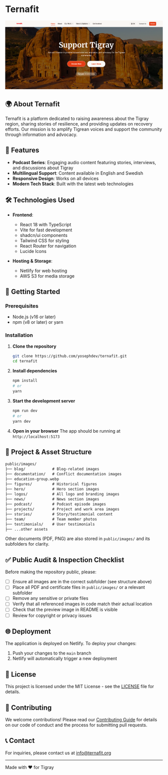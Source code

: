 # Ternafit

![Ternafit Preview](public/images/logos/ternafit-preview.png)

## 🌍 About Ternafit

Ternafit is a platform dedicated to raising awareness about the Tigray region, sharing stories of resilience, and providing updates on recovery efforts. Our mission is to amplify Tigrean voices and support the community through information and advocacy.

## 🚀 Features

- **Podcast Series**: Engaging audio content featuring stories, interviews, and discussions about Tigray
- **Multilingual Support**: Content available in English and Swedish
- **Responsive Design**: Works on all devices
- **Modern Tech Stack**: Built with the latest web technologies

## 🛠️ Technologies Used

- **Frontend**:
  - React 18 with TypeScript
  - Vite for fast development
  - shadcn/ui components
  - Tailwind CSS for styling
  - React Router for navigation
  - Lucide Icons

- **Hosting & Storage**:
  - Netlify for web hosting
  - AWS S3 for media storage

## 🚀 Getting Started

### Prerequisites

- Node.js (v16 or later)
- npm (v8 or later) or yarn

### Installation

1. **Clone the repository**

   ```sh
   git clone https://github.com/yosephdev/ternafit.git
   cd ternafit
   ```

2. **Install dependencies**

   ```sh
   npm install
   # or
   yarn
   ```

3. **Start the development server**

   ```sh
   npm run dev
   # or
   yarn dev
   ```

4. **Open in your browser**
   The app should be running at `http://localhost:5173`

## 📂 Project & Asset Structure

```
public/images/
├── blog/            # Blog-related images
├── documentation/   # Conflict documentation images
├── education-group.webp
├── figures/         # Historical figures
├── hero/            # Hero section images
├── logos/           # All logo and branding images
├── news/            # News section images
├── podcast/         # Podcast episode images
├── projects/        # Project and work area images
├── stories/         # Story/testimonial content
├── team/            # Team member photos
├── testimonials/    # User testimonials
├── ...other assets
```

Other documents (PDF, PNG) are also stored in `public/images/` and its subfolders for clarity.

## ✅ Public Audit & Inspection Checklist

Before making the repository public, please:
- [ ] Ensure all images are in the correct subfolder (see structure above)
- [ ] Place all PDF and certificate files in `public/images/` or a relevant subfolder
- [ ] Remove any sensitive or private files
- [ ] Verify that all referenced images in code match their actual location
- [ ] Check that the preview image in README is visible
- [ ] Review for copyright or privacy issues

## 🌐 Deployment

The application is deployed on Netlify. To deploy your changes:

1. Push your changes to the `main` branch
2. Netlify will automatically trigger a new deployment

## 📝 License

This project is licensed under the MIT License - see the [LICENSE](LICENSE) file for details.

## 🤝 Contributing

We welcome contributions! Please read our [Contributing Guide](CONTRIBUTING.md) for details on our code of conduct and the process for submitting pull requests.

## 📞 Contact

For inquiries, please contact us at [info@ternafit.org](mailto:info@ternafit.org)

---

Made with ❤️ for Tigray
